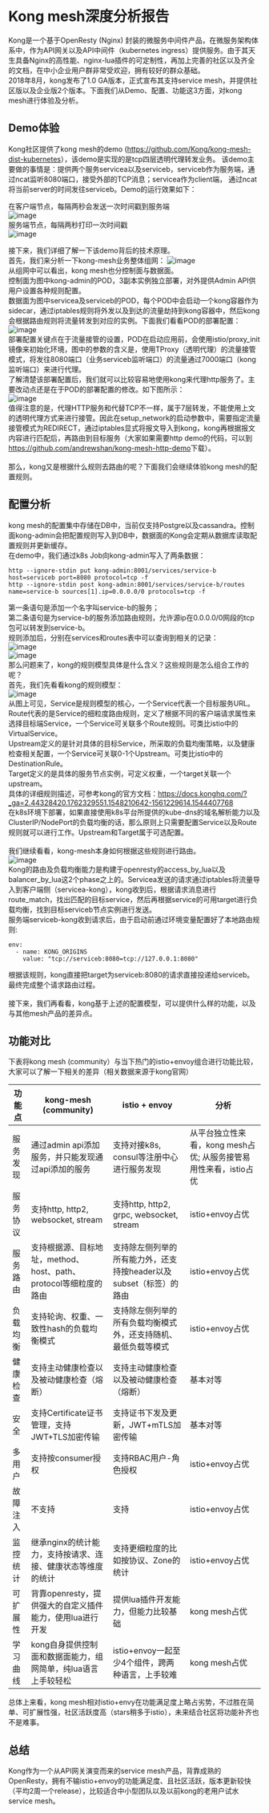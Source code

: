 
Kong mesh深度分析报告
==

Kong是一个基于OpenResty (Nginx) 封装的微服务中间件产品，在微服务架构体系中，作为API网关以及API中间件（kubernetes ingress）提供服务。由于其天生具备Nginx的高性能、nginx-lua插件的可定制性，再加上完善的社区以及齐全的文档，在中小企业用户群非常受欢迎，拥有较好的群众基础。  
2018年8月，kong发布了1.0 GA版本，正式宣布其支持service mesh，并提供社区版以及企业版2个版本。下面我们从Demo、配置、功能这3方面，对kong mesh进行体验及分析。

## Demo体验

Kong社区提供了kong mesh的demo (<span>https://github.com/Kong/kong-mesh-dist-kubernetes</span>），该demo是实现的是tcp四层透明代理转发业务。
该demo主要做的事情是：提供两个服务servicea以及serviceb，serviceb作为服务端，通过ncat监听8080端口，接受外部的TCP消息；servicea作为client端，
通过ncat将当前server的时间发往serviceb。Demo的运行效果如下：<br/>

在客户端节点，每隔两秒会发送一次时间戳到服务端  
![image](http://wx4.sinaimg.cn/mw690/0060lm7Tly1g03qgawtcyj30mw06r3ze.jpg)  
服务端节点，每隔两秒打印一次时间戳  
![image](http://wx3.sinaimg.cn/mw690/0060lm7Tly1g03qho3l22j30b305baae.jpg)

接下来，我们详细了解一下该demo背后的技术原理。<br/>
首先，我们来分析一下kong-mesh业务整体组网：
![image](http://wx2.sinaimg.cn/mw690/0060lm7Tly1g03qgawnjnj30hv0fz756.jpg)  
从组网中可以看出，kong mesh也分控制面与数据面。  
控制面为图中kong-admin的POD，3副本实例独立部署，对外提供Admin API供用户设置各种规则配置。  
数据面为图中servicea及serviceb的POD，每个POD中会启动一个kong容器作为sidecar，通过iptables规则将外发以及到达的流量劫持到kong容器中，然后kong会根据路由规则将流量转发到对应的实例。下面我们看看POD的部署配置：  
![image](http://wx4.sinaimg.cn/mw690/0060lm7Tly1g03qgawi1oj30nl0fiq3e.jpg)  
部署配置关键点在于流量接管的设置，POD在启动应用前，会使用istio/proxy_init镜像来初始化环境，图中的参数的含义是，使用TProxy（透明代理）的流量接管模式，将发往8080端口（业务serviceb监听端口）的流量通过7000端口（kong监听端口）来进行代理。  
了解清楚该部署配置后，我们就可以比较容易地使用kong来代理http服务了。主要改动点还是在于POD的部署配置的修改。如下图所示：  
![image](http://wx4.sinaimg.cn/mw690/0060lm7Tly1g03qgawfnij30oc0g4jru.jpg)  
值得注意的是，代理HTTP服务和代替TCP不一样，属于7层转发，不能使用上文的透明代理方式来进行接管。因此在setup_network的启动参数中，需要指定流量接管模式为REDIRECT，通过iptables显式将报文导入到kong，kong再根据报文内容进行匹配后，再路由到目标服务（大家如果需要http demo的代码，可以到<span>https://github.com/andrewshan/kong-mesh-http-demo</span>下载）。  
<br/>
那么，kong又是根据什么规则去路由的呢？下面我们会继续体验kong mesh的配置规则。  

## 配置分析

kong mesh的配置集中存储在DB中，当前仅支持Postgre以及cassandra。控制面kong-admin会把配置规则写入到DB中，数据面的Kong会定期从数据库读取配置规则并更新缓存。  
在demo中，我们通过k8s Job向kong-admin写入了两条数据：  
```
http --ignore-stdin put kong-admin:8001/services/service-b host=serviceb port=8080 protocol=tcp -f  
http --ignore-stdin post kong-admin:8001/services/service-b/routes name=service-b sources[1].ip=0.0.0.0/0 protocols=tcp -f 
``` 
第一条语句是添加一个名字叫service-b的服务；  
第二条语句是为service-b的服务添加路由规则，允许源ip在0.0.0.0/0网段的tcp包可以转发到service-b。  
规则添加后，分别在services和routes表中可以查询到相关的记录：  
![image](http://wx3.sinaimg.cn/mw690/0060lm7Tly1g03qgawo0zj31a1059gm6.jpg)  
![image](http://wx3.sinaimg.cn/mw690/0060lm7Tly1g03qgawofzj319m057js4.jpg)  
那么问题来了，kong的规则模型具体是什么含义？这些规则是怎么组合工作的呢？  
首先，我们先看看kong的规则模型：  
![image](http://wx2.sinaimg.cn/mw690/0060lm7Tly1g03qgd8vt3j30ih0e93z7.jpg)  
从图上可见，Service是规则模型的核心，一个Service代表一个目标服务URL。  
Route代表的是Service的细粒度路由规则，定义了根据不同的客户端请求属性来选择目标端Service，一个Service可关联多个Route规则。可类比istio中的VirtualService。  
Upstream定义的是针对具体的目标Service，所采取的负载均衡策略，以及健康检查相关配置，一个Service可关联0-1个Upstream。可类比istio中的DestinationRule。  
Target定义的是具体的服务节点实例，可定义权重，一个target关联一个upstream。  
具体的详细规则描述，可参考kong的官方文档：<span>https://docs.konghq.com/?_ga=2.44328420.1762329551.1548210642-1561229614.1544407768</span>
<br/>
在k8s环境下部署，如果直接使用k8s平台所提供的kube-dns的域名解析能力以及ClusterIP/NodePort的负载均衡的话，那么原则上只需要配置Service以及Route规则就可以进行工作。Upstream和Target属于可选配置。  
<br/>
我们继续看看，kong-mesh本身如何根据这些规则进行路由。  
![image](http://wx4.sinaimg.cn/mw690/aedae0ffgy1g03qur5l2gj20wz09dgm2.jpg)  
Kong的路由及负载均衡能力是构建于openresty的access_by_lua以及balancer_by_lua这2个phase之上的。Servicea发送的请求通过iptables将流量导入到客户端侧（servicea-kong），kong收到后，根据请求消息进行route_match，找出匹配的目标service，然后再根据service的可用target进行负载均衡，找到目标serviceb节点实例进行发送。  
服务端serviceb-kong收到请求后，由于启动前通过环境变量配置好了本地路由规则:  
```
env:
  - name: KONG_ORIGINS
	value: "tcp://serviceb:8080=tcp://127.0.0.1:8080"
```
根据该规则，kong直接把target为serviceb:8080的请求直接投递给serviceb。最终完成整个请求路由过程。  
 <br/>
接下来，我们再看看，kong基于上述的配置模型，可以提供什么样的功能，以及与其他mesh产品的差异点。  

## 功能对比

下表将kong mesh (community）与当下热门的istio+envoy组合进行功能比较，大家可以了解一下相关的差异（相关数据来源于kong官网）  

| 功能点       | kong-mesh (community) | istio + envoy | 分析      |
| ------      | ------                 | ------       | ------    |
|服务发现	| 通过admin api添加服务，并只能发现通过api添加的服务	|支持对接k8s, consul等注册中心进行服务发现	|从平台独立性来看，kong mesh占优; 从服务接管易用性来看，istio占优|
|服务协议|	支持http, http2, websocket, stream	|支持http, http2, grpc, websocket, stream|	istio+envoy占优|
|服务路由|	支持根据源、目标地址，method、host、path、protocol等细粒度的路由|	支持除左侧列举的所有能力外，还支持按header以及subset（标签）的路由	|istio+envoy占优|
|负载均衡|	支持轮询、权重、一致性hash的负载均衡模式|	支持除左侧列举的所有负载均衡模式外，还支持随机、最低负载等模式|	istio+envoy占优|
|健康检查|	支持主动健康检查以及被动健康检查（熔断）|	支持主动健康检查以及被动健康检查（熔断）	|基本对等|
|安全|	支持Certificate证书管理，支持JWT+TLS加密传输|	支持证书下发及更新，JWT+mTLS加密传输| 	基本对等|
|多用户|	支持按consumer授权|	支持RBAC用户-角色授权|	istio+envoy占优|
|故障注入|	不支持|	支持|	istio+envoy占优|
|监控统计|	继承nginx的统计能力，支持按请求、连接、健康状态等维度的统计|	支持更细粒度的比如按协议、Zone的统计|	istio+envoy占优|
|可扩展性|	背靠openresty，提供强大的自定义插件能力，使用lua进行开发|	提供lua插件开发能力，但能力比较基础|	kong mesh占优|
|学习曲线|	kong自身提供控制面和数据面能力，组网简单，纯lua语言上手较轻松|	istio+envoy一起至少4个组件，跨两种语言，上手较难|	kong mesh占优|

总体上来看，kong mesh相对istio+envy在功能满足度上略占劣势，不过胜在简单、可扩展性强，社区活跃度高（stars稍多于istio），未来结合社区将功能补齐也不是难事。

## 总结

Kong作为一个从API网关演变而来的service mesh产品，背靠成熟的OpenResty，拥有不输istio+envoy的功能满足度、且社区活跃，版本更新较快（平均2周一个release），比较适合中小型团队以及以前kong的老用户试水service mesh。
